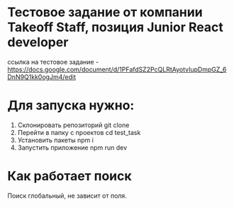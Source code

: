 # Тестовое задание от компании Takeoff Staff, позиция Junior React developer
ссылка на тестовое задание - https://docs.google.com/document/d/1PFafdSZ2PcQLRtAyotvIupDmpGZ_6DnN9Q1kk0ogJm4/edit
# Для запуcка нужно:

1. Склонировать репозиторий git clone
2. Перейти в папку с проектов cd test_task
3. Установить пакеты npm i
3. Запустить приложение npm run dev

# Как работает поиск

Поиск глобальный, не зависит от поля.
